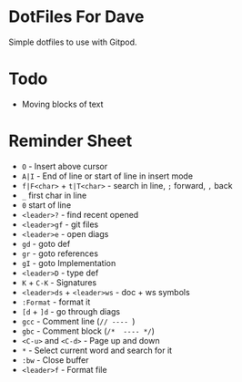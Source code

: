 # DotFiles For Dave

Simple dotfiles to use with Gitpod. 

# Todo

- Moving blocks of text

# Reminder Sheet

- `O` - Insert above cursor
- `A|I` - End of line or start of line in insert mode
- `f|F<char>` + `t|T<char>` - search in line, `;` forward, `,` back
- `_` first char in line
- `0` start of line
- `<leader>?` - find recent opened
- `<leader>gf` - git files
- `<leader>e` - open diags
- `gd` - goto def
- `gr` - goto references
- `gI` - goto Implementation
- `<leader>D` - type def
- `K` + `C-K` - Signatures
- `<leader>ds` + `<leader>ws` - doc + ws symbols
- `:Format` - format it
- `[d` + `]d` - go through diags
- `gcc` - Comment line (`// ---- `)
- `gbc` - Comment block (`/*  ---- */`)
- `<C-u>` and `<C-d>` - Page up and down
- `*` - Select current word and search for it
- `:bw` - Close buffer
- `<leader>f` - Format file
